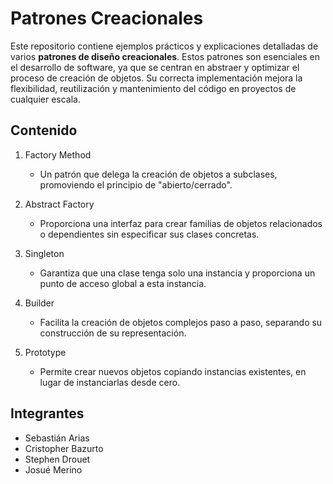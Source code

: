 # Patrones Creacionales

Este repositorio contiene ejemplos prácticos y explicaciones detalladas de varios **patrones de diseño creacionales**. Estos patrones son esenciales en el desarrollo de software, ya que se centran en abstraer y optimizar el proceso de creación de objetos. Su correcta implementación mejora la flexibilidad, reutilización y mantenimiento del código en proyectos de cualquier escala.

## Contenido
1. Factory Method
   - Un patrón que delega la creación de objetos a subclases, promoviendo el principio de "abierto/cerrado".

2. Abstract Factory
   - Proporciona una interfaz para crear familias de objetos relacionados o dependientes sin especificar sus clases concretas.

3. Singleton
   - Garantiza que una clase tenga solo una instancia y proporciona un punto de acceso global a esta instancia.

4. Builder
   - Facilita la creación de objetos complejos paso a paso, separando su construcción de su representación.

5. Prototype
   - Permite crear nuevos objetos copiando instancias existentes, en lugar de instanciarlas desde cero.
  
## Integrantes
- Sebastián Arias
- Cristopher Bazurto
- Stephen Drouet
- Josué Merino
